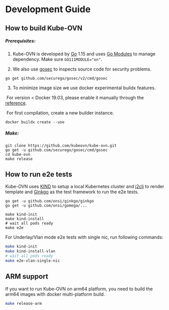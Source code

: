 # Development Guide

## How to build Kube-OVN

##### Prerequisites:

1. Kube-OVN is developed by [Go](https://golang.org/) 1.15 and uses [Go Modules](https://github.com/golang/go/wiki/Modules) to manage dependency. Make sure `GO111MODULE="on"`.

2. We also use [gosec](https://github.com/securego/gosec) to inspects source code for security problems. 

```shell
go get github.com/securego/gosec/v2/cmd/gosec
```

3. To minimize image size we use docker experimental buildx features. 

​	For version < Docker 19.03, please enable it manually through the [reference](https://docs.docker.com/develop/develop-images/build_enhancements/). 

​	For first compilation, create a new builder instance.

```shell
docker buildx create --use
```

##### Make:	

```shell
git clone https://github.com/kubeovn/kube-ovn.git
go get -u github.com/securego/gosec/cmd/gosec
cd kube-ovn
make release
```

## How to run e2e tests

Kube-OVN uses [KIND](https://kind.sigs.k8s.io/) to setup a local Kubernetes cluster and [j2cli](https://github.com/kolypto/j2cli) to render template 
and [Ginkgo](https://onsi.github.io/ginkgo/) as the test framework to run the e2e tests.

```shell
go get -u github.com/onsi/ginkgo/ginkgo
go get -u github.com/onsi/gomega/...

make kind-init
make kind-install
# wait all pods ready
make e2e
```

For Underlay/Vlan mode e2e tests with single nic, run following commands:

```sh
make kind-init
make kind-install-vlan
# wait all pods ready
make e2e-vlan-single-nic
```

## ARM support

If you want to run Kube-OVN on arm64 platform, you need to build the arm64 images with docker multi-platform build.

```bash
make release-arm
```

